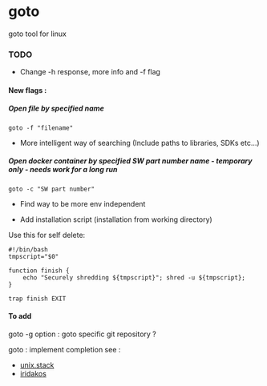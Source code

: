 # goto
goto tool for linux

### TODO

* Change -h response, more info and -f flag

#### New flags :

##### Open file by specified name
```
goto -f "filename"
```
- More intelligent way of searching (Include paths to libraries, SDKs etc...)

##### Open docker container by specified SW part number name - temporary only - needs work for a long run
```
goto -c "SW part number"
```
- Find way to be more env independent

* Add installation script (installation from working directory)

Use this for self delete:
```
#!/bin/bash
tmpscript="$0"

function finish {
    echo "Securely shredding ${tmpscript}"; shred -u ${tmpscript};
}

trap finish EXIT
```

#### To add

goto -g option : goto specific git repository ?

goto <tab><tab> : implement completion
see :
* [unix.stack](https://unix.stackexchange.com/questions/4219/how-do-i-get-bash-completion-for-command-aliases)
* [iridakos](https://iridakos.com/programming/2018/03/01/bash-programmable-completion-tutorial)

